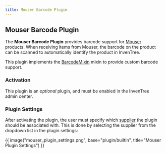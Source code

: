 ```yaml
---
title: Mouser Barcode Plugin
---
```


## Mouser Barcode Plugin

The **Mouser Barcode Plugin** provides barcode support for [Mouser](https://www.mouser.com/) products. When receiving items from Mouser, the barcode on the product can be scanned to automatically identify the product in InvenTree.

This plugin implements the [BarcodeMixin](../mixins/barcode.md) mixin to provide custom barcode support.

### Activation

This plugin is an *optional* plugin, and must be enabled in the InvenTree admin center.

### Plugin Settings

After activating the plugin, the user must specify which [supplier](../../purchasing/supplier.md) the plugin should be associated with. This is done by selecting the supplier from the dropdown list in the plugin settings:

{{ image("mouser_plugin_settings.png", base="plugin/builtin", title="Mouser Plugin Settings") }}
